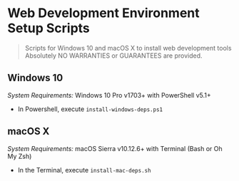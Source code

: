 # Web Development Environment Setup Scripts
> Scripts for Windows 10 and macOS X to install web development tools
> Absolutely NO WARRANTIES or GUARANTEES are provided.

## Windows 10
*System Requirements:* Windows 10 Pro v1703+ with PowerShell v5.1+ 
- In Powershell, execute `install-windows-deps.ps1`

## macOS X
*System Requirements:* macOS Sierra v10.12.6+ with Terminal (Bash or Oh My Zsh)
- In the Terminal, execute `install-mac-deps.sh`
